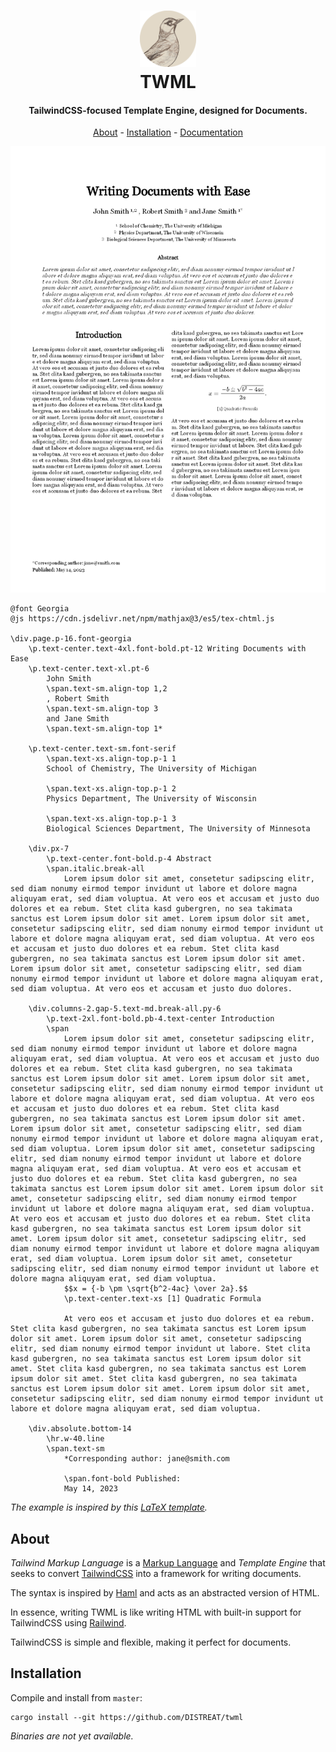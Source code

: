 <h1 align="center">
  <img height="90" src="docs/assets/bird.png" />
  <br />
  <span>TWML</span>
</h1>

<h4 align="center">TailwindCSS-focused Template Engine, designed for Documents.</h4>

<p align="center">
  <a href="#about">About</a>
  -
  <a href="#installation">Installation</a>
  -
  <a href="#documentation">Documentation</a>
</p>

![Document Example](docs/assets/rendered_example.png)

```twml
@font Georgia
@js https://cdn.jsdelivr.net/npm/mathjax@3/es5/tex-chtml.js

\div.page.p-16.font-georgia
    \p.text-center.text-4xl.font-bold.pt-12 Writing Documents with Ease
    \p.text-center.text-xl.pt-6
        John Smith
        \span.text-sm.align-top 1,2
        , Robert Smith
        \span.text-sm.align-top 3
        and Jane Smith
        \span.text-sm.align-top 1*

    \p.text-center.text-sm.font-serif
        \span.text-xs.align-top.p-1 1
        School of Chemistry, The University of Michigan

        \span.text-xs.align-top.p-1 2
        Physics Department, The University of Wisconsin

        \span.text-xs.align-top.p-1 3
        Biological Sciences Department, The University of Minnesota

    \div.px-7
        \p.text-center.font-bold.p-4 Abstract
        \span.italic.break-all
            Lorem ipsum dolor sit amet, consetetur sadipscing elitr, sed diam nonumy eirmod tempor invidunt ut labore et dolore magna aliquyam erat, sed diam voluptua. At vero eos et accusam et justo duo dolores et ea rebum. Stet clita kasd gubergren, no sea takimata sanctus est Lorem ipsum dolor sit amet. Lorem ipsum dolor sit amet, consetetur sadipscing elitr, sed diam nonumy eirmod tempor invidunt ut labore et dolore magna aliquyam erat, sed diam voluptua. At vero eos et accusam et justo duo dolores et ea rebum. Stet clita kasd gubergren, no sea takimata sanctus est Lorem ipsum dolor sit amet. Lorem ipsum dolor sit amet, consetetur sadipscing elitr, sed diam nonumy eirmod tempor invidunt ut labore et dolore magna aliquyam erat, sed diam voluptua. At vero eos et accusam et justo duo dolores.

    \div.columns-2.gap-5.text-md.break-all.py-6
        \p.text-2xl.font-bold.pb-4.text-center Introduction
        \span
            Lorem ipsum dolor sit amet, consetetur sadipscing elitr, sed diam nonumy eirmod tempor invidunt ut labore et dolore magna aliquyam erat, sed diam voluptua. At vero eos et accusam et justo duo dolores et ea rebum. Stet clita kasd gubergren, no sea takimata sanctus est Lorem ipsum dolor sit amet. Lorem ipsum dolor sit amet, consetetur sadipscing elitr, sed diam nonumy eirmod tempor invidunt ut labore et dolore magna aliquyam erat, sed diam voluptua. At vero eos et accusam et justo duo dolores et ea rebum. Stet clita kasd gubergren, no sea takimata sanctus est Lorem ipsum dolor sit amet. Lorem ipsum dolor sit amet, consetetur sadipscing elitr, sed diam nonumy eirmod tempor invidunt ut labore et dolore magna aliquyam erat, sed diam voluptua. Lorem ipsum dolor sit amet, consetetur sadipscing elitr, sed diam nonumy eirmod tempor invidunt ut labore et dolore magna aliquyam erat, sed diam voluptua. At vero eos et accusam et justo duo dolores et ea rebum. Stet clita kasd gubergren, no sea takimata sanctus est Lorem ipsum dolor sit amet. Lorem ipsum dolor sit amet, consetetur sadipscing elitr, sed diam nonumy eirmod tempor invidunt ut labore et dolore magna aliquyam erat, sed diam voluptua. At vero eos et accusam et justo duo dolores et ea rebum. Stet clita kasd gubergren, no sea takimata sanctus est Lorem ipsum dolor sit amet. Lorem ipsum dolor sit amet, consetetur sadipscing elitr, sed diam nonumy eirmod tempor invidunt ut labore et dolore magna aliquyam erat, sed diam voluptua. Lorem ipsum dolor sit amet, consetetur sadipscing elitr, sed diam nonumy eirmod tempor invidunt ut labore et dolore magna aliquyam erat, sed diam voluptua.
            $$x = {-b \pm \sqrt{b^2-4ac} \over 2a}.$$
            \p.text-center.text-xs [1] Quadratic Formula

            At vero eos et accusam et justo duo dolores et ea rebum. Stet clita kasd gubergren, no sea takimata sanctus est Lorem ipsum dolor sit amet. Lorem ipsum dolor sit amet, consetetur sadipscing elitr, sed diam nonumy eirmod tempor invidunt ut labore. Stet clita kasd gubergren, no sea takimata sanctus est Lorem ipsum dolor sit amet. Stet clita kasd gubergren, no sea takimata sanctus est Lorem ipsum dolor sit amet. Stet clita kasd gubergren, no sea takimata sanctus est Lorem ipsum dolor sit amet. Lorem ipsum dolor sit amet, consetetur sadipscing elitr, sed diam nonumy eirmod tempor invidunt ut labore et dolore magna aliquyam erat, sed diam voluptua.

    \div.absolute.bottom-14
        \hr.w-40.line
        \span.text-sm
            *Corresponding author: jane@smith.com

            \span.font-bold Published:
            May 14, 2023
```

_The example is inspired by this [LaTeX template](https://www.latextemplates.com/template/journal-article)._

## About

_Tailwind Markup Language_ is a [Markup Language](https://en.wikipedia.org/wiki/Markup_language)
and _Template Engine_ that seeks to convert [TailwindCSS](https://tailwindcss.com/) into a framework
for writing documents.

The syntax is inspired by [Haml](https://haml.info/) and acts as an abstracted version of HTML.

In essence, writing TWML is like writing HTML with built-in support for TailwindCSS using
[Railwind](https://github.com/pintariching/railwind).

TailwindCSS is simple and flexible, making it perfect for documents.

## Installation

Compile and install from `master`:

```
cargo install --git https://github.com/DISTREAT/twml
```

_Binaries are not yet available._
